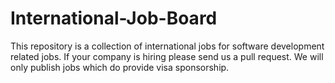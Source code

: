 # International-Job-Board
This repository is a collection of international jobs for software development related jobs. If your company is hiring please send us a pull request. We will only publish jobs which do provide visa sponsorship.
